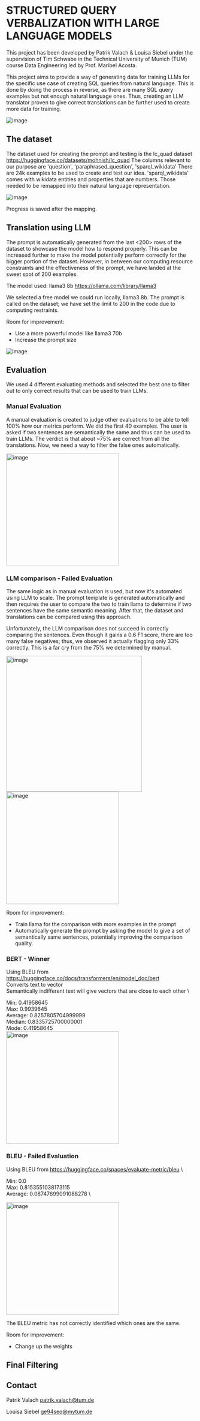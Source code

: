 # STRUCTURED QUERY VERBALIZATION WITH LARGE LANGUAGE MODELS
This project has been developed by Patrik Valach & Louisa Siebel under the supervision of Tim Schwabe in the Technical University of Munich (TUM) course Data Engineering led by Prof. Maribel Acosta.

This project aims to provide a way of generating data for training LLMs for the specific use case of creating SQL queries from natural language.
This is done by doing the process in reverse, as there are many SQL query examples but not enough natural language ones. Thus, creating an LLM translator proven to give correct translations can be further used to create more data for training.

![image](https://github.com/ValachPatrik/dataengineering/assets/82080194/e5443f27-1384-4318-9da4-1b3de8eb86b7)

## The dataset
The dataset used for creating the prompt and testing is the lc_quad dataset https://huggingface.co/datasets/mohnish/lc_quad
The columns relevant to our purpose are 'question', 'paraphrased_question', 'sparql_wikidata'
There are 24k examples to be used to create and test our idea.
'sparql_wikidata' comes with wikidata entities and properties that are numbers. Those needed to be remapped into their natural language representation.

![image](https://github.com/ValachPatrik/dataengineering/assets/82080194/242f037d-2eac-4421-bc68-7fe16f0fc5ce)

Progress is saved after the mapping.

## Translation using LLM
The prompt is automatically generated from the last <200> rows of the dataset to showcase the model how to respond properly. This can be increased further to make the model potentially perform correctly for the bigger portion of the dataset. However, in between our computing resource constraints and the effectiveness of the prompt, we have landed at the sweet spot of 200 examples.

The model used: llama3 8b
https://ollama.com/library/llama3

We selected a free model we could run locally, llama3 8b.
The prompt is called on the dataset; we have set the limit to 200 in the code due to computing restraints. 

Room for improvement:
- Use a more powerful model like llama3 70b
- Increase the prompt size

![image](https://github.com/ValachPatrik/dataengineering/assets/82080194/590921ee-fa2d-4244-a4de-602a693b1862)

## Evaluation
We used 4 different evaluating methods and selected the best one to filter out to only correct results that can be used to train LLMs.

### Manual Evaluation
A manual evaluation is created to judge other evaluations to be able to tell 100% how our metrics perform.
We did the first 40 examples.
The user is asked if two sentences are semantically the same and thus can be used to train LLMs.
The verdict is that about ~75% are correct from all the translations. Now, we need a way to filter the false ones automatically.

<img src="https://github.com/ValachPatrik/dataengineering/assets/82080194/69ef1ad9-fb95-48f3-b093-7e44b71411ea" alt="image" width="300"/>

### LLM comparison - Failed Evaluation
The same logic as in manual evaluation is used, but now it's automated using LLM to scale.
The prompt template is generated automatically and then requires the user to compare the two to train llama to determine if two sentences have the same semantic meaning.
After that, the dataset and translations can be compared using this approach.

Unfortunately, the LLM comparison does not succeed in correctly comparing the sentences. Even though it gains a 0.6 F1 score, there are too many false negatives; thus, we observed it actually flagging only 33% correctly. This is a far cry from the 75% we determined by manual.

<img src="https://github.com/ValachPatrik/dataengineering/assets/82080194/65fdd856-e0e2-4416-8544-7d888d119f00" alt="image" width="362"/>
<img src="https://github.com/ValachPatrik/dataengineering/assets/82080194/86e6510d-5c5c-418e-aa9a-76e87b29c541" alt="image" width="300"/>

Room for improvement:
- Train llama for the comparison with more examples in the prompt
- Automatically generate the prompt by asking the model to give a set of semantically same sentences, potentially improving the comparison quality.

### BERT - Winner
Using BLEU from https://huggingface.co/docs/transformers/en/model_doc/bert \
Converts text to vector \
Semantically indifferent text will give vectors that are close to each other \

Min: 0.41958645 \
Max: 0.9939645 \
Average: 0.8257805704999999 \
Median: 0.8335725700000001 \
Mode: 0.41958645 \
<img src="https://github.com/ValachPatrik/dataengineering/assets/82080194/a25418b2-b630-435d-8cf5-a7e7ccf237e0" alt="image" width="300"/>

### BLEU - Failed Evaluation
Using BLEU from https://huggingface.co/spaces/evaluate-metric/bleu \

Min: 0.0 \
Max: 0.8153551038173115 \
Average: 0.08747699091088278 \

<img src="https://github.com/ValachPatrik/dataengineering/assets/82080194/adb6629a-9f44-4011-b79c-b2dce23c8e1b" alt="image" width="300"/>

The BLEU metric has not correctly identified which ones are the same.

Room for improvement:
- Change up the weights

## Final Filtering

## Contact
Patrik Valach patrik.valach@tum.de

Louisa Siebel ge94seq@mytum.de
